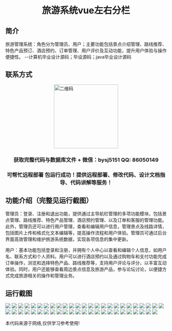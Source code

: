 <p><h1 align="center">旅游系统vue左右分栏</h1></p>

## 简介
旅游管理系统：角色分为管理员、用户；主要功能包括景点介绍管理、路线推荐、特色产品预订、酒店预约、订单管理、用户评价及互动功能，提升用户体验与操作便捷性。    --计算机毕业设计源码；毕设源码；java毕业设计源码


## 联系方式
<img src="https://bs-1329754181.cos.ap-shanghai.myqcloud.com/wx.jpg" alt="二维码" style="display: block; margin: 0 auto;" width="200px">
<p><h3 align="center">获取完整代码与数据库文件 + 微信：bysj5151 QQ: 86050149</h3></p>
<p><h3 align="center">可帮忙远程部署 包运行成功！提供远程部署、修改代码、设计文档指导、代码讲解等服务！</h3></p>

## 功能介绍（完整见运行截图）
管理员：登录、注册和退出功能，提供通过主导航栏管理的多项功能模块，包括景点管理、路线推荐、特色产品管理、酒店预约管理、以及订单和客服的管理功能。此外，管理员还可以进行用户管理，查看和编辑用户信息，管理景点及线路详情，包括图片上传和格式化文本编辑等，提高操作流程和用户体验。管理员可通过后台界面高效管理和维护旅游系统数据，实现各项信息的集中更新。

用户：基本功能包括登录和注册，并拥有个人中心以查看和编辑个人信息，如用户名、联系方式和个人资料。用户可以进行酒店预约以及通过购物车和支付功能完成订单操作，浏览和选择特色产品、路线推荐等，支持用户评论与评分，以丰富互动体验。同时，用户还能够查看周边景点信息及旅游产品，参与论坛讨论，以便捷方式完成旅游相关的操作和管理业务。


## 运行截图
![](https://bs-1329754181.cos.ap-shanghai.myqcloud.com/ssm/TravelSystem/img/001.jpg)
![](https://bs-1329754181.cos.ap-shanghai.myqcloud.com/ssm/TravelSystem/img/002.jpg)
![](https://bs-1329754181.cos.ap-shanghai.myqcloud.com/ssm/TravelSystem/img/003.jpg)
![](https://bs-1329754181.cos.ap-shanghai.myqcloud.com/ssm/TravelSystem/img/004.jpg)
![](https://bs-1329754181.cos.ap-shanghai.myqcloud.com/ssm/TravelSystem/img/005.jpg)
![](https://bs-1329754181.cos.ap-shanghai.myqcloud.com/ssm/TravelSystem/img/006.jpg)
![](https://bs-1329754181.cos.ap-shanghai.myqcloud.com/ssm/TravelSystem/img/007.jpg)
![](https://bs-1329754181.cos.ap-shanghai.myqcloud.com/ssm/TravelSystem/img/008.jpg)
![](https://bs-1329754181.cos.ap-shanghai.myqcloud.com/ssm/TravelSystem/img/009.jpg)
![](https://bs-1329754181.cos.ap-shanghai.myqcloud.com/ssm/TravelSystem/img/010.jpg)
![](https://bs-1329754181.cos.ap-shanghai.myqcloud.com/ssm/TravelSystem/img/011.jpg)
![](https://bs-1329754181.cos.ap-shanghai.myqcloud.com/ssm/TravelSystem/img/012.jpg)
![](https://bs-1329754181.cos.ap-shanghai.myqcloud.com/ssm/TravelSystem/img/013.jpg)
![](https://bs-1329754181.cos.ap-shanghai.myqcloud.com/ssm/TravelSystem/img/014.jpg)
![](https://bs-1329754181.cos.ap-shanghai.myqcloud.com/ssm/TravelSystem/img/015.jpg)
![](https://bs-1329754181.cos.ap-shanghai.myqcloud.com/ssm/TravelSystem/img/016.jpg)
![](https://bs-1329754181.cos.ap-shanghai.myqcloud.com/ssm/TravelSystem/img/017.jpg)
![](https://bs-1329754181.cos.ap-shanghai.myqcloud.com/ssm/TravelSystem/img/018.jpg)
![](https://bs-1329754181.cos.ap-shanghai.myqcloud.com/ssm/TravelSystem/img/019.jpg)
![](https://bs-1329754181.cos.ap-shanghai.myqcloud.com/ssm/TravelSystem/img/020.jpg)
![](https://bs-1329754181.cos.ap-shanghai.myqcloud.com/ssm/TravelSystem/img/021.jpg)
![](https://bs-1329754181.cos.ap-shanghai.myqcloud.com/ssm/TravelSystem/img/022.jpg)
![](https://bs-1329754181.cos.ap-shanghai.myqcloud.com/ssm/TravelSystem/img/023.jpg)
![](https://bs-1329754181.cos.ap-shanghai.myqcloud.com/ssm/TravelSystem/img/024.jpg)
![](https://bs-1329754181.cos.ap-shanghai.myqcloud.com/ssm/TravelSystem/img/025.jpg)
![](https://bs-1329754181.cos.ap-shanghai.myqcloud.com/ssm/TravelSystem/img/026.jpg)
![](https://bs-1329754181.cos.ap-shanghai.myqcloud.com/ssm/TravelSystem/img/027.jpg)
![](https://bs-1329754181.cos.ap-shanghai.myqcloud.com/ssm/TravelSystem/img/028.jpg)
![](https://bs-1329754181.cos.ap-shanghai.myqcloud.com/ssm/TravelSystem/img/029.jpg)
![](https://bs-1329754181.cos.ap-shanghai.myqcloud.com/ssm/TravelSystem/img/030.jpg)
![](https://bs-1329754181.cos.ap-shanghai.myqcloud.com/ssm/TravelSystem/img/031.jpg)
![](https://bs-1329754181.cos.ap-shanghai.myqcloud.com/ssm/TravelSystem/img/032.jpg)
![](https://bs-1329754181.cos.ap-shanghai.myqcloud.com/ssm/TravelSystem/img/033.jpg)
![](https://bs-1329754181.cos.ap-shanghai.myqcloud.com/ssm/TravelSystem/img/034.jpg)
![](https://bs-1329754181.cos.ap-shanghai.myqcloud.com/ssm/TravelSystem/img/035.jpg)
![](https://bs-1329754181.cos.ap-shanghai.myqcloud.com/ssm/TravelSystem/img/036.jpg)
![](https://bs-1329754181.cos.ap-shanghai.myqcloud.com/ssm/TravelSystem/img/037.jpg)
![](https://bs-1329754181.cos.ap-shanghai.myqcloud.com/ssm/TravelSystem/img/038.jpg)
![](https://bs-1329754181.cos.ap-shanghai.myqcloud.com/ssm/TravelSystem/img/039.jpg)
![](https://bs-1329754181.cos.ap-shanghai.myqcloud.com/ssm/TravelSystem/img/040.jpg)
![](https://bs-1329754181.cos.ap-shanghai.myqcloud.com/ssm/TravelSystem/img/041.jpg)
![](https://bs-1329754181.cos.ap-shanghai.myqcloud.com/ssm/TravelSystem/img/042.jpg)
![](https://bs-1329754181.cos.ap-shanghai.myqcloud.com/ssm/TravelSystem/img/043.jpg)
![](https://bs-1329754181.cos.ap-shanghai.myqcloud.com/ssm/TravelSystem/img/044.jpg)
![](https://bs-1329754181.cos.ap-shanghai.myqcloud.com/ssm/TravelSystem/img/045.jpg)
![](https://bs-1329754181.cos.ap-shanghai.myqcloud.com/ssm/TravelSystem/img/046.jpg)
![](https://bs-1329754181.cos.ap-shanghai.myqcloud.com/ssm/TravelSystem/img/047.jpg)
![](https://bs-1329754181.cos.ap-shanghai.myqcloud.com/ssm/TravelSystem/img/048.jpg)
![](https://bs-1329754181.cos.ap-shanghai.myqcloud.com/ssm/TravelSystem/img/049.jpg)

<p>本代码来源于网络,仅供学习参考使用!</p>
